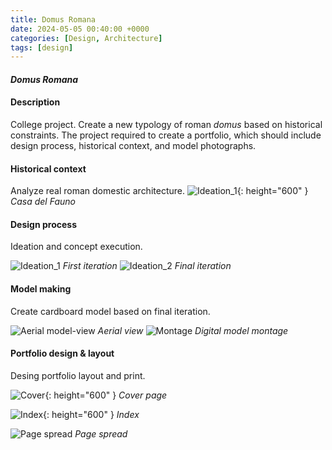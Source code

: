 ```yaml
---
title: Domus Romana
date: 2024-05-05 00:40:00 +0000
categories: [Design, Architecture]
tags: [design]
---
```


#### *Domus Romana*

#### Description

College project. Create a new typology of roman *domus* based on historical constraints. The project required to create a portfolio, which should include design process, historical context, and model photographs. 

#### Historical context

Analyze real roman domestic architecture.
![Ideation_1](../assets/img/domus/domus_2.jpg){: height="600" }
 _Casa del Fauno_

#### Design process

Ideation and concept execution. 

![Ideation_1](../assets/img/domus/domus_0.jpg)
_First iteration_
![Ideation_2](../assets/img/domus/domus_1.jpg)
_Final iteration_

#### Model making 
Create cardboard model based on final iteration. 

![Aerial model-view](../assets/img/domus/caderno21.jpg)
_Aerial view_
![Montage](../assets/img/domus/caderno24.jpg)
_Digital model montage_

#### Portfolio design & layout

Desing portfolio layout and print.

![Cover](../assets/img/domus/caderno.jpg){: height="600" }
_Cover page_

![Index](../assets/img/domus/caderno3.jpg){: height="600" }
_Index_

![Page spread](../assets/img/domus/caderno_final.jpg)
_Page spread_